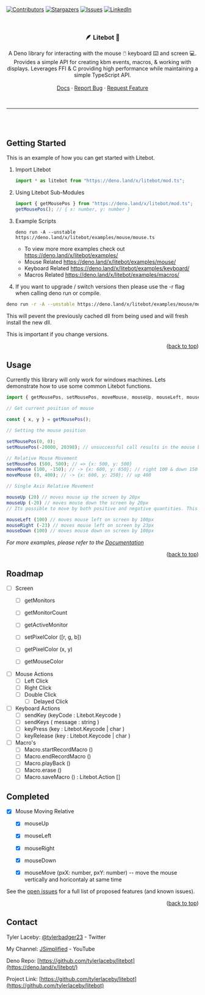 <div id="top"></div>

[![Contributors][contributors-shield]][contributors-url]
[![Stargazers][stars-shield]][stars-url]
[![Issues][issues-shield]][issues-url]
[![LinkedIn][linkedin-shield]][linkedin-url]

<!-- PROJECT LOGO -->
<br />
<div align="center">
<h3 align="center"> 🪶 Litebot 🤖</h3>

  <p align="center">
   A Deno library for interacting with the mouse 🖱️ keyboard ⌨️ and screen 💻. Provides a simple API for creating kbm events, macros, & working with displays. Leverages FFI & C providing high performance while maintaining a simple TypeScript API. 
    <br />
    <br />
    <a target="_blank" href="https://doc.deno.land/https://deno.land/x/litebot/mod.ts">Docs</a>
    ·
    <a target="_blank" href="https://github.com/tylerlaceby/litebot/issues">Report Bug</a>
    ·
    <a target="_blank" href="https://github.com/tylerlaceby/litebot/issues">Request Feature</a>
  </p>
</div>

<br/>
<hr/>
<br/>
<br/>

<!-- GETTING STARTED -->

## Getting Started

This is an example of how you can get started with Litebot.

1. Import Litebot

   ```ts
   import * as litebot from "https://deno.land/x/litebot/mod.ts";
   ```

2. Using Litebot Sub-Modules
   ```ts
   import { getMousePos } from "https://deno.land/x/litebot/mod.ts";
   getMousePos(); // { x: number, y: number }
   ```
3. Example Scripts

   ```
   deno run -A --unstable https://deno.land/x/litebot/examples/mouse/mouse.ts
   ```

   - To view more more examples check out https://deno.land/x/litebot/examples/
   - Mouse Related https://deno.land/x/litebot/examples/mouse/
   - Keyboard Related https://deno.land/x/litebot/examples/keyboard/
   - Macros Related https://deno.land/x/litebot/examples/macros/

4. If you want to upgrade / switch versions then please use the -r flag when calling deno run or compile.

```bash
deno run -r -A --unstable https://deno.land/x/litebot/examples/mouse/mouse.ts
```

This will pevent the previously cached dll from being used and will fresh install the new dll.

This is important if you change versions.

<p align="right">(<a href="#top">back to top</a>)</p>

<!-- USAGE EXAMPLES -->

## Usage

Currently this library will only work for windows machines.
Lets demonstrate how to use some common Litebot functions.

```ts
import { getMousePos, setMousePos, moveMouse, mouseUp, mouseLeft, mouseDown, mouseRight } from "https://deno.land/x/litebot/mod.ts";

// Get current position of mouse

const { x, y } = getMousePos();

// Setting the mouse position

setMousePos(0, 0);
setMousePos(-20000, 20398); // unsuccessful call results in the mouse being at the endge of the screen on the x and y

// Relative Mouse Movement
setMousePos (500, 500); // => {x: 500, y: 500}
moveMouse (100, -150); // -> {x: 600, y: 650}; // right 100 & down 150
moveMouse (0, 400); // -> {x: 600, y: 250}; // up 400

// Single Axis Relative Movement

mouseUp (20) // moves mouse up the screen by 20px
mouseUp (-20) // moves mouse down the screen by 20px
// Its possible to move by both positive and negative quantities. This simply inverts the direction again.

mouseLeft (100) // moves mouse left on screen by 100px
mouseRight (-23) // moves mouse left on screen by 23px
mouseDown (100) // moves mouse down on screen by 100px

```

_For more examples, please refer to the [Documentation](https://doc.deno.land/https://deno.land/x/litebot/mod.ts)_

<p align="right">(<a href="#top">back to top</a>)</p>

<!-- ROADMAP -->

## Roadmap

- [ ] Screen 
  - [ ] getMonitors 
  - [ ] getMonitorCount
  - [ ] getActiveMonitor

  - [ ] setPixelColor ([r, g, b])
  - [ ] getPixelColor (x, y)
  - [ ] getMouseColor 

- [ ] Mouse Actions 
  - [ ] Left Click
  - [ ] Right Click
  - [ ] Double Click
    - [ ] Delayed Click

- [ ] Keyboard Actions
  - [ ] sendKey (keyCode : Litebot.Keycode )
  - [ ] sendKeys ( message : string )
  - [ ] keyPress (key : Litebot.Keycode | char )
  - [ ] keyRelease (key : Litebot.Keycode | char )

- [ ] Macro's 
  - [ ] Macro.startRecordMacro ()
  - [ ] Macro.endRecordMacro ()
  - [ ] Macro.playBack ()
  - [ ] Macro.erase ()
  - [ ] Macro.saveMacro () : Litebot.Action []

## Completed

- [x] Mouse Moving Relative 

  - [x] mouseUp
  - [x] mouseLeft
  - [x] mouseRight
  - [x] mouseDown
  - [x] mouseMove (pxX: number, pxY: number) -- move the mouse vertically and horicontaly at same time


See the [open issues](https://github.com/tylerlaceby/litebot/issues) for a full list of proposed features (and known issues).

<p align="right">(<a href="#top">back to top</a>)</p>

<!-- CONTACT -->

## Contact

Tyler Laceby: [@tylerbadger23](https://twitter.com/tylerbadger23) - Twitter

My Channel: [JSimplified](https://www.youtube.com/c/JSimplified) - YouTube

Deno Repo: [https://github.com/tylerlaceby/litebot](https://deno.land/x/litebot/)

Project Link: [https://github.com/tylerlaceby/litebot](https://github.com/tylerlaceby/litebot)

<!-- MARKDOWN LINKS & IMAGES -->
<!-- https://www.markdownguide.org/basic-syntax/#reference-style-links -->

[contributors-shield]: https://img.shields.io/github/contributors/tylerlaceby/litebot.svg?style=for-the-badge
[contributors-url]: https://github.com/tylerlaceby/litebot/graphs/contributors
[forks-shield]: https://img.shields.io/github/forks/tylerlaceby/litebot.svg?style=for-the-badge
[forks-url]: https://github.com/tylerlaceby/litebot/network/members
[stars-shield]: https://img.shields.io/github/stars/tylerlaceby/litebot.svg?style=for-the-badge
[stars-url]: https://github.com/tylerlaceby/litebot/stargazers
[issues-shield]: https://img.shields.io/github/issues/tylerlaceby/litebot.svg?style=for-the-badge
[issues-url]: https://github.com/tylerlaceby/litebot/issues
[license-shield]: https://img.shields.io/github/license/tylerlaceby/litebot.svg?style=for-the-badge
[license-url]: https://github.com/tylerlaceby/litebot/blob/master/LICENSE.txt
[linkedin-shield]: https://img.shields.io/badge/-LinkedIn-black.svg?style=for-the-badge&logo=linkedin&colorB=555
[linkedin-url]: https://linkedin.com/in/tyler-laceby-b94b27157
